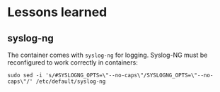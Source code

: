 # Lessons learned

## syslog-ng 

The container comes with `syslog-ng` for logging. Syslog-NG must be
reconfigured to work correctly in containers:

```
sudo sed -i 's/#SYSLOGNG_OPTS=\"--no-caps\"/SYSLOGNG_OPTS=\"--no-caps\"/' /etc/default/syslog-ng
```
